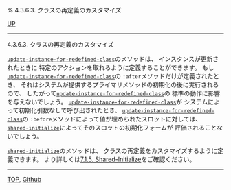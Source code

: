 % 4.3.6.3. クラスの再定義のカスタマイズ

[UP](4.3.6.html)  

---

4.3.6.3. クラスの再定義のカスタマイズ


[`update-instance-for-redefined-class`](7.7.update-instance-for-redefined-class.html)のメソッドは、
インスタンスが更新されたときに
特定のアクションを取れるように定義することができます。
もし[`update-instance-for-redefined-class`](7.7.update-instance-for-redefined-class.html)の
`:after`メソッドだけが定義されたとき、
それはシステムが提供するプライマリメソッドの初期化の後に実行されるので、
したがって[`update-instance-for-redefined-class`](7.7.update-instance-for-redefined-class.html)の
標準の動作に影響を与えないでしょう。
[`update-instance-for-redefined-class`](7.7.update-instance-for-redefined-class.html)が
システムによって初期化引数なしで呼び出されたとき、
[`update-instance-for-redefined-class`](7.7.update-instance-for-redefined-class.html)の
`:before`メソッドによって値が埋められたスロットに対しては、
[`shared-initialize`](7.7.shared-initialize.html)によってそのスロットの初期化フォームが
評価されることないでしょう。

[`shared-initialize`](7.7.shared-initialize.html)のメソッドは、
クラスの再定義をカスタマイズするように定義できます。
より詳しくは[7.1.5. Shared-Initialize](7.1.5.html)をご確認ください。


---
[TOP](index.html),  [Github](https://github.com/nptcl/npt-japanese)

